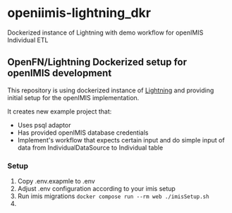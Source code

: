 # openiimis-lightning_dkr
Dockerized instance of Lightning with demo workflow for openIMIS Individual ETL

## OpenFN/Lightning Dockerized setup for openIMIS development 
This repository is using dockerized instance of [Lightning](https://github.com/OpenFn/Lightning)
and providing initial setup for the openIMIS implementation. 

It creates new example project that: 
- Uses psql adaptor 
- Has provided openIMIS database credentials 
- Implement's workflow that expects certain input and do simple input of data from IndividualDataSource to Individual table


### Setup 

1. Copy .env.exapmle to .env 
2. Adjust .env configuration according to your imis setup 
3. Run imis migrations `docker compose run --rm web ./imisSetup.sh`
4. 
